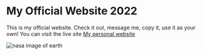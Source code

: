 # My Official Website 2022

This is my official website. Check it out, message me, copy it, use it as your own!
You can visit the live site [My personal website](https://joseph27.dev/)

![nasa image of earth](https://www.nasa.gov/sites/default/files/styles/full_width_feature/public/thumbnails/image/iss067e005682.jpg)

